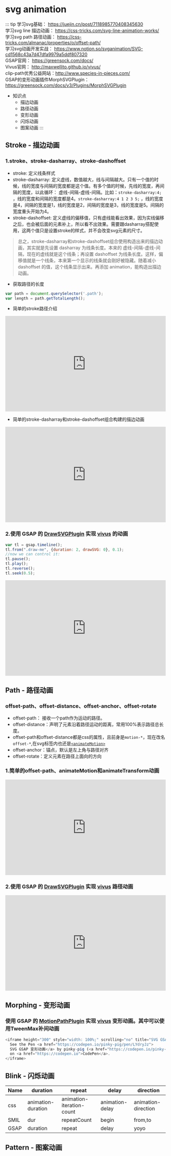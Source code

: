 # svg animation

::: tip
学习svg基础： https://juejin.cn/post/7118985770408345630  
学习svg line 描边动画： https://css-tricks.com/svg-line-animation-works/  
学习svg path 路径动画： https://css-tricks.com/almanac/properties/o/offset-path/  
学习svg动画开发实战： https://www.notion.so/svganimation/SVG-cd1568c43a7d47dfa9979a5ddf807320   
GSAP官网： https://greensock.com/docs/  
Vivus官网： http://maxwellito.github.io/vivus/  
clip-path优秀公益网站：http://www.species-in-pieces.com/  
GSAP的变形动画插件MorphSVGPlugin：https://greensock.com/docs/v3/Plugins/MorphSVGPlugin  

- 知识点
  - 描边动画
  - 路径动画
  - 变形动画
  - 闪烁动画
  - 图案动画 
:::


## Stroke - 描边动画

### 1.stroke、stroke-dasharray、stroke-dashoffset

- stroke: 定义线条样式
- stroke-dasharray: 定义虚线，数值越大，线与间隔越大。只有一个值的时候，线的宽度与间隔的宽度都是这个值。有多个值的时候，先线的宽度，再间隔的宽度，以此循环： 虚线-间隔-虚线-间隔。比如：`stroke-dasharray:4;` ，线的宽度和间隔的宽度都是4。`stroke-dasharray:4 1 2 3 5;` ，线的宽度是4，间隔的宽度是1，线的宽度是2，间隔的宽度是3，线的宽度是5。间隔的宽度重头开始为4。
- stroke-dashoffset: 定义虚线的偏移值，只有虚线能看出效果，因为实线偏移之后，也会被后面的元素补上，所以看不出效果。需要跟dasharray搭配使用，这两个值只是设置stroke的样式，并不会改变svg元素的尺寸。

> 总之，stroke-dasharray和stroke-dashoffset组合使用构造出来的描边动画，其实就是先设置 dasharray 为线条长度。本来的 虚线-间隔-虚线-间隔，现在的虚线就是这个线条；再设置 dashoffset 为线条长度。这样，偏移值就是一个线条，本来第一个显示的线条就会刚好被隐藏。随着减小 dashoffset 的值，这个线条显示出来。再添加 animation，能构造出描边动画。

- 获取路径的长度
```js
var path = document.querySelector('.path');
var length = path.getTotalLength();
```
- 简单的stroke路径介绍
<iframe height="300" style="width: 100%;" scrolling="no" title="svg storke" src="https://codepen.io/pinky-pig/embed/preview/WNzyxdx?default-tab=html%2Cresult&editable=true" frameborder="no" loading="lazy" allowtransparency="true" allowfullscreen="true">
  See the Pen <a href="https://codepen.io/pinky-pig/pen/WNzyxdx">
  svg storke</a> by pinky-pig (<a href="https://codepen.io/pinky-pig">@pinky-pig</a>)
  on <a href="https://codepen.io">CodePen</a>.
</iframe>

- 简单的stroke-dasharray和stroke-dashoffset组合构建的描边动画
<iframe height="300" style="width: 100%;" scrolling="no" title="Untitled" src="https://codepen.io/pinky-pig/embed/preview/KKoegzZ?default-tab=html%2Cresult&editable=true" frameborder="no" loading="lazy" allowtransparency="true" allowfullscreen="true">
  See the Pen <a href="https://codepen.io/pinky-pig/pen/KKoegzZ">
  Untitled</a> by pinky-pig (<a href="https://codepen.io/pinky-pig">@pinky-pig</a>)
  on <a href="https://codepen.io">CodePen</a>.
</iframe>

### 2.使用 GSAP 的 <a href ="https://greensock.com/docs/v3/Plugins/DrawSVGPlugin">DrawSVGPlugin</a> 实现 <a href ="http://maxwellito.github.io/vivus/">vivus</a> 的动画 

```js
var tl = gsap.timeline();
tl.from(".draw-me", {duration: 2, drawSVG: 0}, 0.1);
//now we can control it:
tl.pause();
tl.play();
tl.reverse();
tl.seek(0.5);
```

<iframe height="300" style="width: 100%;" scrolling="no" title="Untitled" src="https://codepen.io/pinky-pig/embed/preview/wvmXWLo?default-tab=html%2Cresult&editable=true" frameborder="no" loading="lazy" allowtransparency="true" allowfullscreen="true">
  See the Pen <a href="https://codepen.io/pinky-pig/pen/wvmXWLo">
  Untitled</a> by pinky-pig (<a href="https://codepen.io/pinky-pig">@pinky-pig</a>)
  on <a href="https://codepen.io">CodePen</a>.
</iframe>


## Path - 路径动画

### offset-path、offset-distance、offset-anchor、offset-rotate

- offset-path： 接收一个path作为运动的路径。
- offset-distance：声明了元素沿着路径运动的距离，常用100%表示路径总长度。
- offset-path和offset-distance都是css的属性，且前身是`motion-*`，现在改名`offset-*`,在svg标签内也还是<a href ="https://developer.mozilla.org/en-US/docs/Web/SVG/Element/animateMotion">`<animateMotion>`</a>
- offset-anchor：锚点，默认是左上角与路径对齐
- offset-rotate：定义元素在路径上面向的方向

### 1.简单的offset-path、animateMotion和animateTransform动画
<iframe height="300" style="width: 100%;" scrolling="no" title="svg animateMotion和animateTransform动画" src="https://codepen.io/pinky-pig/embed/preview/NWYzjPL?default-tab=html%2Cresult&editable=true" frameborder="no" loading="lazy" allowtransparency="true" allowfullscreen="true">
  See the Pen <a href="https://codepen.io/pinky-pig/pen/NWYzjPL">
  svg animateMotion和animateTransform动画</a> by pinky-pig (<a href="https://codepen.io/pinky-pig">@pinky-pig</a>)
  on <a href="https://codepen.io">CodePen</a>.
</iframe>

### 2.使用 GSAP 的 <a href ="https://greensock.com/docs/v3/Plugins/MotionPathPlugin">DrawSVGPlugin</a> 实现 <a href ="http://maxwellito.github.io/vivus/">vivus</a> 路径动画

<iframe height="300" style="width: 100%;" scrolling="no" title="SVG GSAP 路径动画" src="https://codepen.io/pinky-pig/embed/preview/ExERmyV?default-tab=html%2Cresult&editable=true" frameborder="no" loading="lazy" allowtransparency="true" allowfullscreen="true">
  See the Pen <a href="https://codepen.io/pinky-pig/pen/ExERmyV">
  SVG GSAP 路径动画</a> by pinky-pig (<a href="https://codepen.io/pinky-pig">@pinky-pig</a>)
  on <a href="https://codepen.io">CodePen</a>.
</iframe>



## Morphing - 变形动画

### 使用 GSAP 的 <a href ="https://s3-us-west-2.amazonaws.com/s.cdpn.io/16327/MorphSVGPlugin3.min.js">MotionPathPlugin</a> 实现 <a href ="http://maxwellito.github.io/vivus/">vivus</a> 变形动画。其中可以使用TweenMax补间动画

```js
<iframe height="300" style="width: 100%;" scrolling="no" title="SVG GSAP 变形动画" src="https://codepen.io/pinky-pig/embed/preview/LYdryJz?default-tab=html%2Cresult&editable=true" frameborder="no" loading="lazy" allowtransparency="true" allowfullscreen="true">
  See the Pen <a href="https://codepen.io/pinky-pig/pen/LYdryJz">
  SVG GSAP 变形动画</a> by pinky-pig (<a href="https://codepen.io/pinky-pig">@pinky-pig</a>)
  on <a href="https://codepen.io">CodePen</a>.
</iframe>
```

## Blink - 闪烁动画
|  Name   | duration |  repeat  |  delay  |  direction  | 
|  ----  | ----  |  ----  |  ----  |  ----  |  
|css|animation-duration|animation-iteration-count|animation-delay|animation-direction|
|SMIL|dur|repeatCount|begin|from,to|
|GSAP|duration|repeat|delay|yoyo|


## Pattern - 图案动画


